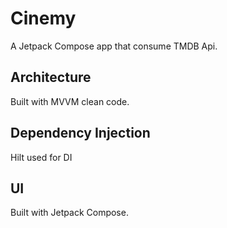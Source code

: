 # Cinemy

A Jetpack Compose app that consume TMDB Api.

## Architecture
Built with MVVM clean code.

## Dependency Injection
Hilt used for DI

## UI
Built with Jetpack Compose.
